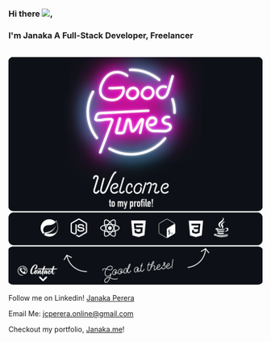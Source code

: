### Hi there <img src="https://media.giphy.com/media/hvRJCLFzcasrR4ia7z/giphy.gif" width="25px">,
### I'm Janaka A Full-Stack Developer, Freelancer
<div align="center">
	<br>
		<img src="mybanner.svg">
	<br>
</div>

Follow me on Linkedin! [Janaka Perera](https://www.linkedin.com/in/janaka-chathuranga-perera-704704157/)

Email Me: [jcperera.online@gmail.com](jcperera.online@gmail.com)

Checkout my portfolio, [Janaka.me](janaka.me)!
